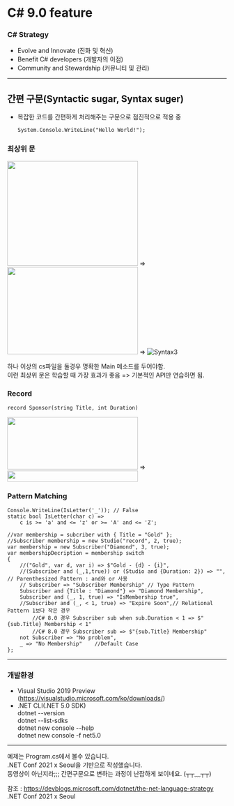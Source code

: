 # C# 9.0 feature
 ### C# Strategy
 * Evolve and Innovate  (진화 및 혁신)
 * Benefit C# developers (개발자의 이점)
 * Community and Stewardship (커뮤니티 및 관리)      

*******************************

## 간편 구문(Syntactic sugar, Syntax suger)
* 복잡한 코드를 간편하게 처리해주는 구문으로 점진적으로 적용 중
    ```
    System.Console.WriteLine("Hello World!");
    ```
### 최상위 문             
<img src=https://user-images.githubusercontent.com/90036120/138667912-af08a1f7-f6c8-46c9-966a-bc298a6c78a6.JPG width="300" height="240"/> =>
<img src=https://user-images.githubusercontent.com/90036120/138667908-ac88c02e-343f-4962-a85a-d329e2bd3b5b.JPG width="300" height="200"/> =>
![Syntax3](https://user-images.githubusercontent.com/90036120/138668381-6b81e745-113c-41d7-8f1b-e107c690b7ff.JPG)         
      
하나 이상의 cs파일을 둘경우 명확한 Main 메소드를 두어야함.    
이런 최상위 문은 학습할 때 가장 효과가 좋음 => 기본적인 API만 연습하면 됨.    
    
    
### Record    
```
record Sponsor(string Title, int Duration)
```
<img src=https://user-images.githubusercontent.com/90036120/138682160-c2e31cda-5cf3-4904-87d7-4b8f2f30388c.JPG width="300" height="120"/>  =>  <img src=https://user-images.githubusercontent.com/90036120/138682154-a26af696-0a2b-4f46-8bcb-307824efb3ee.JPG width="300" height="25"/>




### Pattern Matching
```
Console.WriteLine(IsLetter('_')); // False
static bool IsLetter(char c) => 
    c is >= 'a' and <= 'z' or >= 'A' and <= 'Z';
```


```
//var membership = subcriber with { Title = "Gold" };
//Subscriber membership = new Studio("record", 2, true);
var membership = new Subscriber("Diamond", 3, true);
var membershipDecription = membership switch
{
    //("Gold", var d, var i) => $"Gold - {d} - {i}",
    //(Subscriber and (_,1,true)) or (Studio and {Duration: 2}) => "", // Parenthesized Pattern : and와 or 사용
    // Subscriber => "Subscriber Membership" // Type Pattern 
    Subscriber and {Title : "Diamond"} => "Diamond Membership",
    Subscriber and (_, 1, true) => "IsMembership true", 
    //Subscriber and (_, < 1, true) => "Expire Soon",// Relational Pattern 1보다 작은 경우
        //C# 8.0 경우 Subscriber sub when sub.Duration < 1 => $"{sub.Title} Membership < 1"
        //C# 8.0 경우 Subscriber sub => $"{sub.Title} Membership"
    not Subscriber => "No problem",
    _ => "No Membership"    //Default Case
};
```
     
*******************************
      
### 개발환경
* Visual Studio 2019 Preview (https://visualstudio.microsoft.com/ko/downloads/)
* .NET CLI(.NET 5.0 SDK)      
dotnet --version    
dotnet --list-sdks    
dotnet new console --help     
dotnet new console -f net5.0      

    
 *********************************************
    
예제는 Program.cs에서 볼수 있습니다.   
.NET Conf 2021 x Seoul을 기반으로 작성했습니다.      
동영상이 아닌지라;;;  간편구문으로 변하는 과정이 난잡하게 보이네요. (┬┬﹏┬┬)



참조 : https://devblogs.microsoft.com/dotnet/the-net-language-strategy        
      .NET Conf 2021 x Seoul
